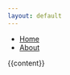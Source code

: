 ```yaml
---
layout: default
---
```


<nav>
  <ul>
    <li>
      <a href="/">Home</a>
    </li>
    <li>
      <a href="/about/">About</a>
    </li>
  </ul>
 </nav>
  
  {{content}}
          
  
